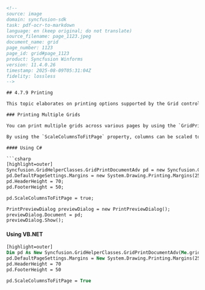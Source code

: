 ```html
<!-- 
source: image
domain: syncfusion-sdk
task: pdf-ocr-to-markdown
language: en (keep original; do not translate)
source_filename: page_1123.jpeg
document_name: grid
page_number: 1123
page_id: grid#page_1123
product: Syncfusion Winforms
version: 11.4.0.26
timestamp: 2025-08-09T05:31:04Z
fidelity: lossless
-->

## 4.7.9 Printing

This topic elaborates on printing options supported by the Grid control.

### Printing Multiple Grids

You can print multiple grids across various pages by using the `GridPrintDocumentAdv` helper class. This is achieved by drawing the full size grid to a large bitmap, and then drawing this bitmap, scaled to fit the output page.

By using the `ScaleColumnsToFitPage` property, columns can be scaled to fit on a single page. Headers and footers can also be added by using the `DrawGridPrintHeader` and `DrawGridPrintFooter` events. The following code examples illustrate how to do this.

#### Using C#

```csharp
[highlight=outer]
Syncfusion.GridHelperClasses.GridPrintDocumentAdv pd = new Syncfusion.GridHelperClasses.GridPrintDocumentAdv(this.gridControl1);
pd.DefaultPageSettings.Margins = new System.Drawing.Printing.Margins(25, 25, 25, 25);
pd.HeaderHeight = 70;
pd.FooterHeight = 50;

pd.ScaleColumnsToFitPage = true;

PrintPreviewDialog previewDialog = new PrintPreviewDialog();
previewDialog.Document = pd;
previewDialog.Show();
```

#### Using VB.NET

```vb
[highlight=outer]
Dim pd As New Syncfusion.GridHelperClasses.GridPrintDocumentAdv(Me.gridControl1)
pd.DefaultPageSettings.Margins = New System.Drawing.Printing.Margins(25, 25, 25, 25)
pd.HeaderHeight = 70
pd.FooterHeight = 50

pd.ScaleColumnsToFitPage = True
```

<!-- tags: [printing, grid-print, Syncfusion Windows Forms, Grid control, GridPrintDocumentAdv, ScaleColumnsToFitPage, DrawGridPrintHeader, DrawGridPrintFooter] keywords: [printing, multiple grids, Syncfusion Grid, page fitting, headers, footers, preview dialog, margins, scaling, C#, VB.NET] -->
```